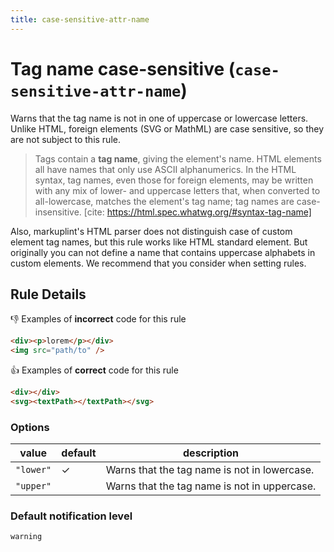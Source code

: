 ```yaml
---
title: case-sensitive-attr-name
---
```


# Tag name case-sensitive (`case-sensitive-attr-name`)

Warns that the tag name is not in one of uppercase or lowercase letters. Unlike HTML, foreign elements (SVG or MathML) are case sensitive, so they are not subject to this rule.

> Tags contain a **tag name**, giving the element's name. HTML elements all have names that only use ASCII alphanumerics. In the HTML syntax, tag names, even those for foreign elements, may be written with any mix of lower- and uppercase letters that, when converted to all-lowercase, matches the element's tag name; tag names are case-insensitive.
> [cite: https://html.spec.whatwg.org/#syntax-tag-name]

Also, markuplint's HTML parser does not distinguish case of custom element tag names, but this rule works like HTML standard element. But originally you can not define a name that contains uppercase alphabets in custom elements. We recommend that you consider when setting rules.

## Rule Details

👎 Examples of **incorrect** code for this rule

```html
<div><p>lorem</p></div>
<img src="path/to" />
```

👍 Examples of **correct** code for this rule

```html
<div></div>
<svg><textPath></textPath></svg>
```

### Options

| value     | default | description                                  |
| --------- | ------- | -------------------------------------------- |
| `"lower"` | ✓       | Warns that the tag name is not in lowercase. |
| `"upper"` |         | Warns that the tag name is not in uppercase. |

### Default notification level

`warning`
